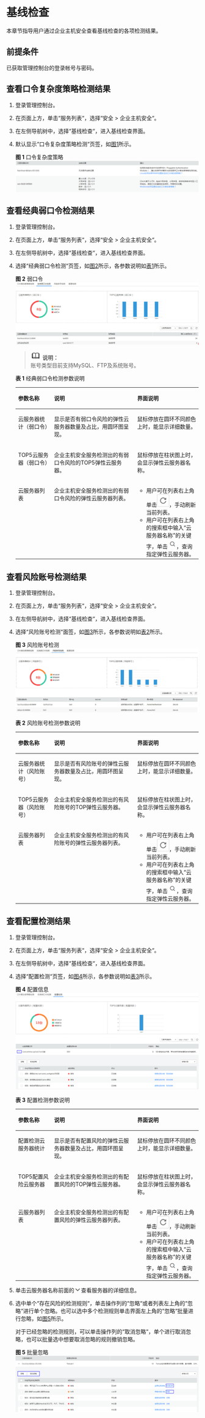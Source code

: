 # 基线检查<a name="ZH-CN_TOPIC_0116259380"></a>

本章节指导用户通过企业主机安全查看基线检查的各项检测结果。

## 前提条件<a name="section5020376224052"></a>

已获取管理控制台的登录帐号与密码。

## 查看口令复杂度策略检测结果<a name="section2721103115610"></a>

1.  登录管理控制台。
2.  在页面上方，单击“服务列表“，选择“安全  \>  企业主机安全“。
3.  在左侧导航树中，选择“基线检查“，进入基线检查界面。
4.  默认显示“口令复杂度策略检测“页签，如[图1](#fig66580983202244)所示。

    **图 1**  口令复杂度策略<a name="fig66580983202244"></a>  
    ![](figures/口令复杂度策略.png "口令复杂度策略")


## 查看经典弱口令检测结果<a name="section798616270563"></a>

1.  登录管理控制台。
2.  在页面上方，单击“服务列表“，选择“安全  \>  企业主机安全“。
3.  在左侧导航树中，选择“基线检查“，进入基线检查界面。
4.  选择“经典弱口令检测“页签，如[图2](#fig4864925517049)所示，各参数说明如[表1](#table187436641759)所示。

    **图 2**  弱口令<a name="fig4864925517049"></a>  
    ![](figures/弱口令.jpg "弱口令")

    >![](public_sys-resources/icon-note.gif) **说明：**   
    >账号类型目前支持MySQL、FTP及系统账号。  

    **表 1**  经典弱口令检测参数说明

    <a name="table187436641759"></a>
    <table><thead align="left"><tr id="row488638151759"><th class="cellrowborder" valign="top" width="19.64%" id="mcps1.2.4.1.1"><p id="p656549551759"><a name="p656549551759"></a><a name="p656549551759"></a>参数名称</p>
    </th>
    <th class="cellrowborder" valign="top" width="45.37%" id="mcps1.2.4.1.2"><p id="p164511021759"><a name="p164511021759"></a><a name="p164511021759"></a>说明</p>
    </th>
    <th class="cellrowborder" valign="top" width="34.99%" id="mcps1.2.4.1.3"><p id="p5662107722514"><a name="p5662107722514"></a><a name="p5662107722514"></a>界面说明</p>
    </th>
    </tr>
    </thead>
    <tbody><tr id="row574709231759"><td class="cellrowborder" valign="top" width="19.64%" headers="mcps1.2.4.1.1 "><p id="p25171519193136"><a name="p25171519193136"></a><a name="p25171519193136"></a>云服务器统计（弱口令）</p>
    </td>
    <td class="cellrowborder" valign="top" width="45.37%" headers="mcps1.2.4.1.2 "><p id="p2664610204353"><a name="p2664610204353"></a><a name="p2664610204353"></a>显示是否有弱口令风险的弹性云服务器数量及占比，用圆环图呈现。</p>
    </td>
    <td class="cellrowborder" valign="top" width="34.99%" headers="mcps1.2.4.1.3 "><p id="p2290453322514"><a name="p2290453322514"></a><a name="p2290453322514"></a>鼠标停放在圆环不同颜色上时，能显示详细数量。</p>
    </td>
    </tr>
    <tr id="row395188111759"><td class="cellrowborder" valign="top" width="19.64%" headers="mcps1.2.4.1.1 "><p id="p44300399164745"><a name="p44300399164745"></a><a name="p44300399164745"></a>TOP5云服务器（弱口令）</p>
    </td>
    <td class="cellrowborder" valign="top" width="45.37%" headers="mcps1.2.4.1.2 "><p id="p2310079522434"><a name="p2310079522434"></a><a name="p2310079522434"></a>企业主机安全服务检测出的有弱口令风险的TOP5弹性云服务器。</p>
    </td>
    <td class="cellrowborder" valign="top" width="34.99%" headers="mcps1.2.4.1.3 "><p id="p4332786522514"><a name="p4332786522514"></a><a name="p4332786522514"></a>鼠标停放在柱状图上时，会显示弹性云服务器名称。</p>
    </td>
    </tr>
    <tr id="row92473131759"><td class="cellrowborder" valign="top" width="19.64%" headers="mcps1.2.4.1.1 "><p id="p58328322193126"><a name="p58328322193126"></a><a name="p58328322193126"></a>云服务器列表</p>
    </td>
    <td class="cellrowborder" valign="top" width="45.37%" headers="mcps1.2.4.1.2 "><p id="p26973605193126"><a name="p26973605193126"></a><a name="p26973605193126"></a>企业主机安全服务检测出的有弱口令风险的弹性云服务器列表。</p>
    </td>
    <td class="cellrowborder" valign="top" width="34.99%" headers="mcps1.2.4.1.3 "><a name="ul3994526022620"></a><a name="ul3994526022620"></a><ul id="ul3994526022620"><li>用户可在列表右上角单击<a name="image2680798322620"></a><a name="image2680798322620"></a><span><img id="image2680798322620" src="figures/刷新图标.jpg" width="31.92" height="32.917500000000004"></span>，手动刷新当前列表。</li><li>用户可在列表右上角的搜索框中输入<span class="menucascade" id="menucascade46140787222953"><a name="menucascade46140787222953"></a><a name="menucascade46140787222953"></a>“<span class="uicontrol" id="uicontrol12613907222953"><a name="uicontrol12613907222953"></a><a name="uicontrol12613907222953"></a>云服务器名称</span>”</span>的关键字，单击<a name="image23264207222518"></a><a name="image23264207222518"></a><span><img id="image23264207222518" src="figures/查找图标.jpg" width="22.942500000000003" height="24.9375"></span>，查询指定弹性云服务器。</li></ul>
    </td>
    </tr>
    </tbody>
    </table>


## 查看风险账号检测结果<a name="section616013390393"></a>

1.  登录管理控制台。
2.  在页面上方，单击“服务列表“，选择“安全  \>  企业主机安全“。
3.  在左侧导航树中，选择“基线检查“，进入基线检查界面。
4.  选择“风险账号检测“面签，如[图3](#fig72243306465)所示，各参数说明如[表2](#table81111859164711)所示。

    **图 3**  风险账号检测<a name="fig72243306465"></a>  
    ![](figures/风险账号检测.jpg "风险账号检测")

    **表 2**  风险账号检测参数说明

    <a name="table81111859164711"></a>
    <table><thead align="left"><tr id="row636145115572"><th class="cellrowborder" valign="top" width="19.64%" id="mcps1.2.4.1.1"><p id="p33613512573"><a name="p33613512573"></a><a name="p33613512573"></a>参数名称</p>
    </th>
    <th class="cellrowborder" valign="top" width="45.37%" id="mcps1.2.4.1.2"><p id="p1636155117579"><a name="p1636155117579"></a><a name="p1636155117579"></a>说明</p>
    </th>
    <th class="cellrowborder" valign="top" width="34.99%" id="mcps1.2.4.1.3"><p id="p936145165710"><a name="p936145165710"></a><a name="p936145165710"></a>界面说明</p>
    </th>
    </tr>
    </thead>
    <tbody><tr id="row163611513573"><td class="cellrowborder" valign="top" width="19.64%" headers="mcps1.2.4.1.1 "><p id="p13511451145716"><a name="p13511451145716"></a><a name="p13511451145716"></a>云服务器统计（风险账号）</p>
    </td>
    <td class="cellrowborder" valign="top" width="45.37%" headers="mcps1.2.4.1.2 "><p id="p55118512576"><a name="p55118512576"></a><a name="p55118512576"></a>显示是否有风险账号的弹性云服务器数量及占比，用圆环图呈现。</p>
    </td>
    <td class="cellrowborder" valign="top" width="34.99%" headers="mcps1.2.4.1.3 "><p id="p1351205112573"><a name="p1351205112573"></a><a name="p1351205112573"></a>鼠标停放在圆环不同颜色上时，能显示详细数量。</p>
    </td>
    </tr>
    <tr id="row25175125716"><td class="cellrowborder" valign="top" width="19.64%" headers="mcps1.2.4.1.1 "><p id="p1551251165720"><a name="p1551251165720"></a><a name="p1551251165720"></a>TOP5云服务器（风险账号）</p>
    </td>
    <td class="cellrowborder" valign="top" width="45.37%" headers="mcps1.2.4.1.2 "><p id="p25195195710"><a name="p25195195710"></a><a name="p25195195710"></a>企业主机安全服务检测出的有风险账号的TOP弹性云服务器。</p>
    </td>
    <td class="cellrowborder" valign="top" width="34.99%" headers="mcps1.2.4.1.3 "><p id="p6511151165718"><a name="p6511151165718"></a><a name="p6511151165718"></a>鼠标停放在柱状图上时，会显示弹性云服务器名称。</p>
    </td>
    </tr>
    <tr id="row145145175710"><td class="cellrowborder" valign="top" width="19.64%" headers="mcps1.2.4.1.1 "><p id="p146635119573"><a name="p146635119573"></a><a name="p146635119573"></a>云服务器列表</p>
    </td>
    <td class="cellrowborder" valign="top" width="45.37%" headers="mcps1.2.4.1.2 "><p id="p4661551175715"><a name="p4661551175715"></a><a name="p4661551175715"></a>企业主机安全服务检测出的有风险账号的弹性云服务器列表。</p>
    </td>
    <td class="cellrowborder" valign="top" width="34.99%" headers="mcps1.2.4.1.3 "><a name="ul466195185714"></a><a name="ul466195185714"></a><ul id="ul466195185714"><li>用户可在列表右上角单击<a name="image1766251175712"></a><a name="image1766251175712"></a><span><img id="image1766251175712" src="figures/刷新图标.jpg" width="31.92" height="32.917500000000004"></span>，手动刷新当前列表。</li><li>用户可在列表右上角的搜索框中输入<span class="menucascade" id="menucascade666105119573"><a name="menucascade666105119573"></a><a name="menucascade666105119573"></a>“<span class="uicontrol" id="uicontrol2066115116577"><a name="uicontrol2066115116577"></a><a name="uicontrol2066115116577"></a>云服务器名称</span>”</span>的关键字，单击<a name="image146616519570"></a><a name="image146616519570"></a><span><img id="image146616519570" src="figures/查找图标.jpg" width="22.942500000000003" height="24.9375"></span>，查询指定弹性云服务器。</li></ul>
    </td>
    </tr>
    </tbody>
    </table>


## 查看配置检测结果<a name="section182541347165711"></a>

1.  登录管理控制台。
2.  在页面上方，单击“服务列表“，选择“安全  \>  企业主机安全“。
3.  在左侧导航树中，选择“基线检查“，进入基线检查界面。
4.  选择“配置检测“页签，如[图4](#fig536851135713)所示，各参数说明如[表3](#table9362517575)所示。

    **图 4**  配置信息<a name="fig536851135713"></a>  
    ![](figures/配置信息.png "配置信息")

    **表 3**  配置检测参数说明

    <a name="table9362517575"></a>
    <table><thead align="left"><tr id="row636145115572_1"><th class="cellrowborder" valign="top" width="19.64%" id="mcps1.2.4.1.1"><p id="p331533325417"><a name="p331533325417"></a><a name="p331533325417"></a>参数名称</p>
    </th>
    <th class="cellrowborder" valign="top" width="45.37%" id="mcps1.2.4.1.2"><p id="p1431533320547"><a name="p1431533320547"></a><a name="p1431533320547"></a>说明</p>
    </th>
    <th class="cellrowborder" valign="top" width="34.99%" id="mcps1.2.4.1.3"><p id="p12317133316547"><a name="p12317133316547"></a><a name="p12317133316547"></a>界面说明</p>
    </th>
    </tr>
    </thead>
    <tbody><tr id="row163611513573_1"><td class="cellrowborder" valign="top" width="19.64%" headers="mcps1.2.4.1.1 "><p id="p33171233145414"><a name="p33171233145414"></a><a name="p33171233145414"></a>配置检测云服务器统计</p>
    </td>
    <td class="cellrowborder" valign="top" width="45.37%" headers="mcps1.2.4.1.2 "><p id="p173184332547"><a name="p173184332547"></a><a name="p173184332547"></a>显示是否有配置风险的弹性云服务器数量及占比，用圆环图呈现。</p>
    </td>
    <td class="cellrowborder" valign="top" width="34.99%" headers="mcps1.2.4.1.3 "><p id="p331917332547"><a name="p331917332547"></a><a name="p331917332547"></a>鼠标停放在圆环不同颜色上时，能显示详细数量。</p>
    </td>
    </tr>
    <tr id="row25175125716_1"><td class="cellrowborder" valign="top" width="19.64%" headers="mcps1.2.4.1.1 "><p id="p13192033185412"><a name="p13192033185412"></a><a name="p13192033185412"></a>TOP5配置风险云服务器</p>
    </td>
    <td class="cellrowborder" valign="top" width="45.37%" headers="mcps1.2.4.1.2 "><p id="p432043319543"><a name="p432043319543"></a><a name="p432043319543"></a>企业主机安全服务检测出的有配置风险的TOP弹性云服务器。</p>
    </td>
    <td class="cellrowborder" valign="top" width="34.99%" headers="mcps1.2.4.1.3 "><p id="p203206338547"><a name="p203206338547"></a><a name="p203206338547"></a>鼠标停放在柱状图上时，会显示弹性云服务器名称。</p>
    </td>
    </tr>
    <tr id="row145145175710_1"><td class="cellrowborder" valign="top" width="19.64%" headers="mcps1.2.4.1.1 "><p id="p9321173335420"><a name="p9321173335420"></a><a name="p9321173335420"></a>云服务器列表</p>
    </td>
    <td class="cellrowborder" valign="top" width="45.37%" headers="mcps1.2.4.1.2 "><p id="p143211933205420"><a name="p143211933205420"></a><a name="p143211933205420"></a>企业主机安全服务检测出的有配置风险的弹性云服务器列表。</p>
    </td>
    <td class="cellrowborder" valign="top" width="34.99%" headers="mcps1.2.4.1.3 "><a name="ul8322183345414"></a><a name="ul8322183345414"></a><ul id="ul8322183345414"><li>用户可在列表右上角单击<a name="image1766251175712_1"></a><a name="image1766251175712_1"></a><span><img id="image1766251175712_1" src="figures/刷新图标.jpg" width="31.92" height="32.917500000000004"></span>，手动刷新当前列表。</li><li>用户可在列表右上角的搜索框中输入<span class="menucascade" id="menucascade666105119573_1"><a name="menucascade666105119573_1"></a><a name="menucascade666105119573_1"></a>“<span class="uicontrol" id="uicontrol2066115116577_1"><a name="uicontrol2066115116577_1"></a><a name="uicontrol2066115116577_1"></a>云服务器名称</span>”</span>的关键字，单击<a name="image146616519570_1"></a><a name="image146616519570_1"></a><span><img id="image146616519570_1" src="figures/查找图标.jpg" width="22.942500000000003" height="24.9375"></span>，查询指定弹性云服务器。</li></ul>
    </td>
    </tr>
    </tbody>
    </table>

5.  单击云服务器名称前面的![](figures/下拉图标.png)查看服务器的详细信息。
6.  选中单个“存在风险的检测规则“，单击操作列的“忽略“或者列表左上角的“忽略“进行单个忽略。也可以选中多个检测规则单击界面左上角的“忽略“批量进行忽略，如[图5](#fig19461354174519)所示。

    对于已经忽略的检测规则，可以单击操作列的“取消忽略“，单个进行取消忽略，也可以批量选中想要取消忽略的规则撤销忽略。

    **图 5**  批量忽略<a name="fig19461354174519"></a>  
    ![](figures/批量忽略.png "批量忽略")


